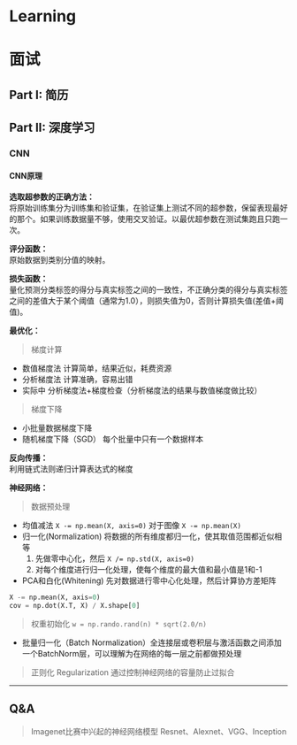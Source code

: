 # Learning
# 面试
## Part I: 简历
## Part II: 深度学习
### CNN
#### CNN原理
**选取超参数的正确方法：**  
将原始训练集分为训练集和验证集，在验证集上测试不同的超参数，保留表现最好的那个。如果训练数据量不够，使用交叉验证。以最优超参数在测试集跑且只跑一次。  

**评分函数：**  
原始数据到类别分值的映射。

**损失函数：**  
量化预测分类标签的得分与真实标签之间的一致性，不正确分类的得分与真实标签之间的差值大于某个阈值（通常为1.0），则损失值为0，否则计算损失值(差值+阈值)。  

**最优化：**  
> 梯度计算  
- 数值梯度法 计算简单，结果近似，耗费资源  
- 分析梯度法 计算准确，容易出错
- 实际中 分析梯度法+梯度检查（分析梯度法的结果与数值梯度做比较）
> 梯度下降
- 小批量数据梯度下降
- 随机梯度下降（SGD） 每个批量中只有一个数据样本

**反向传播：**  
利用链式法则递归计算表达式的梯度  

**神经网络：**  
> 数据预处理
- 均值减法  `X -= np.mean(X, axis=0)` 对于图像 `X -= np.mean(X)`
- 归一化(Normalization)  将数据的所有维度都归一化，使其取值范围都近似相等  
    1. 先做零中心化，然后 `X /= np.std(X, axis=0)`
    2. 对每个维度进行归一化处理，使每个维度的最大值和最小值是1和-1
- PCA和白化(Whitening)  先对数据进行零中心化处理，然后计算协方差矩阵  
```python
X -= np.mean(X, axis=0)
cov = np.dot(X.T, X) / X.shape[0]
```
> 权重初始化
`w = np.rando.rand(n) * sqrt(2.0/n)`
- 批量归一化（Batch Normalization）全连接层或卷积层与激活函数之间添加一个BatchNorm层，可以理解为在网络的每一层之前都做预处理
> 正则化 Regularization  通过控制神经网络的容量防止过拟合
---
## Q&A
> Imagenet比赛中兴起的神经网络模型
Resnet、Alexnet、VGG、Inception

